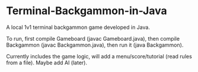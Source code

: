 # Terminal-Backgammon-in-Java
A local 1v1 terminal backgammon game developed in Java. 

To run, first compile Gameboard (javac Gameboard.java), then compile Backgammon (javac Backgammon.java), then run it (java Backgammon).

Currently includes the game logic, will add a menu/score/tutorial (read rules from a file). Maybe add AI (later).

